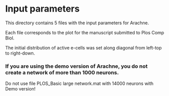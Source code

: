 # Input parameters

This directory contains 5 files with the input parameters for Arachne.

Each file corresponds to the plot for the manuscript submitted to Plos Comp Biol.

The initial distribution of active e-cells was set along diagonal from left-top to right-down.

### If you are using the demo version of Arachne, you do not create a network of more than 1000 neurons.
Do not use file PLOS_Basic large network.mat with 14000 neurons with Demo version!

